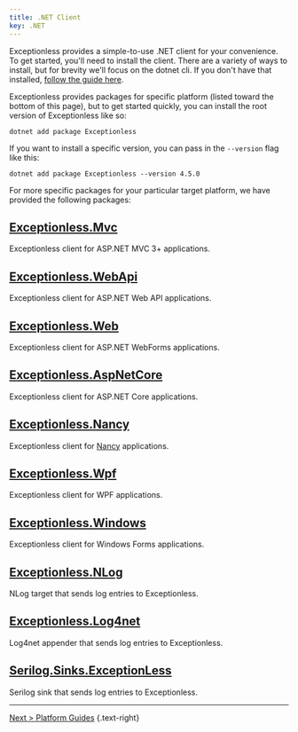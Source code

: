```yaml
---
title: .NET Client
key: .NET
---
```

Exceptionless provides a simple-to-use .NET client for your convenience. To get started, you'll need to install the client. There are a variety of ways to install, but for brevity we'll focus on the dotnet cli. If you don't have that installed, [follow the guide here](https://docs.microsoft.com/en-us/dotnet/core/sdk).

Exceptionless provides packages for specific platform (listed toward the bottom of this page), but to get started quickly, you can install the root version of Exceptionless like so:

`dotnet add package Exceptionless`

If you want to install a specific version, you can pass in the `--version` flag like this:

`dotnet add package Exceptionless --version 4.5.0`

For more specific packages for your particular target platform, we have provided the following packages:

## [Exceptionless.Mvc](https://www.nuget.org/packages/Exceptionless.Mvc/)

Exceptionless client for ASP.NET MVC 3+ applications.

## [Exceptionless.WebApi](https://www.nuget.org/packages/Exceptionless.WebApi/)

Exceptionless client for ASP.NET Web API applications.

## [Exceptionless.Web](https://www.nuget.org/packages/Exceptionless.Web/)

Exceptionless client for ASP.NET WebForms applications.

## [Exceptionless.AspNetCore](https://www.nuget.org/packages/Exceptionless.AspNetCore/)

Exceptionless client for ASP.NET Core applications.

## [Exceptionless.Nancy](https://www.nuget.org/packages/Exceptionless.Nancy/)

Exceptionless client for [Nancy](http://nancyfx.org/) applications.

## [Exceptionless.Wpf](https://www.nuget.org/packages/Exceptionless.Wpf/)

Exceptionless client for WPF applications.

## [Exceptionless.Windows](https://www.nuget.org/packages/Exceptionless.Windows/)

Exceptionless client for Windows Forms applications.

## [Exceptionless.NLog](https://www.nuget.org/packages/Exceptionless.NLog/)

NLog target that sends log entries to Exceptionless.

## [Exceptionless.Log4net](https://www.nuget.org/packages/Exceptionless.Log4net/)

Log4net appender that sends log entries to Exceptionless.

## [Serilog.Sinks.ExceptionLess](https://www.nuget.org/packages/Serilog.Sinks.ExceptionLess/)

Serilog sink that sends log entries to Exceptionless.

<!-- Got it installed? Great, let's get started.

## Topics

* [Configuration](configuration.md)
* [Client Configuration Values](client-configuration-values.md)
* [Sending Events](sending-events.md)
* [Supported Platforms](supported-platforms.md)
* [Settings](settings.md)
* [Plugins](plugins.md)
* [Private Information](private-information.md)
* [Troubleshooting](troubleshooting.md)
* [Upgrading](upgrading.md)

## Related Topics

* [Reference Ids](../../references-ids.md)
* [User Sessions](../../user-sessions.md)
* [Manual Stacking](../../manual-stacking.md) -->

---

[Next > Platform Guides](guides/index.md) {.text-right}
